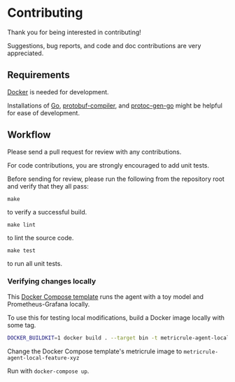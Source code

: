 # Contributing

Thank you for being interested in contributing!

Suggestions, bug reports, and code and doc contributions are very appreciated.

## Requirements

[Docker](https://www.docker.com/get-started) is needed for development.

Installations of [Go](https://golang.org/dl/), [protobuf-compiler](https://grpc.io/docs/protoc-installation/), and [protoc-gen-go](https://pkg.go.dev/github.com/golang/protobuf/protoc-gen-go) might be helpful for ease of development.

## Workflow

Please send a pull request for review with any contributions.

For code contributions, you are strongly encouraged to add unit tests.

Before sending for review, please run the following from the
repository root and verify that they all pass:

`make`

to verify a successful build.

`make lint`

to lint the source code.

`make test`

to run all unit tests.

### Verifying changes locally

This [Docker Compose template](example/docker-compose/docker-compose.yml) runs
the agent with a toy model and Prometheus-Grafana locally.

To use this for testing local modifications, build a Docker image locally with
some tag.

```bash
DOCKER_BUILDKIT=1 docker build . --target bin -t metricrule-agent-local-feature-xyz
```

Change the Docker Compose template's metricrule image to `metricrule-agent-local-feature-xyz`

Run with `docker-compose up`.
